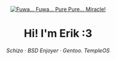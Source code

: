 <!-- <img alt="A cute picture of Kita" title="Ikuyo Kita" align="right" style="margin-left: 15px;" width="25%" height="25%" src="https://autumn.revolt.chat/attachments/yEQNpp2V3wKkO2HQp_VPzTU2nYBX4c58pgvXpe7F5l/__kita_ikuyo_bocchi_the_rock_drawn_by_kanata_mako__sample-c085ada42c3f71a8855172f8a0d3f54c_100933.jpg"> -->

<div align="center">

[![Fuwa... Fuwa... Pure Pure... Miracle!](/img/fuwa.gif)](https://x64x2.neocities.org)

# Hi! I'm Erik :3

###### Schizo · BSD Enjoyer · Gentoo. TempleOS 
</div>




